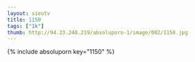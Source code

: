```yaml
--- 
layout: sieutv
title: 1150
tags: ["1k"]
thumb: http://94.23.248.219/absoluporn-1/image/002/1150.jpg
---
```

{% include absoluporn key="1150" %} 
